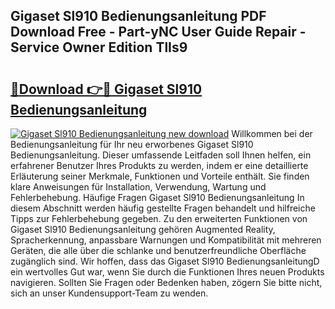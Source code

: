 ## Gigaset Sl910 Bedienungsanleitung PDF Download Free - Part-yNC User Guide Repair - Service Owner Edition TlIs9

# <h2><a href="http://df36gd8.blite.top/?on=Gigaset+Sl910+Bedienungsanleitung">🔗Download 👉🔴 Gigaset Sl910 Bedienungsanleitung</a></h2>

[![Gigaset Sl910 Bedienungsanleitung new download](https://i.imgur.com/lujVjoI.png)](http://df36gd8.blite.top/?on=Gigaset+Sl910+Bedienungsanleitung)
Willkommen bei der Bedienungsanleitung für Ihr neu erworbenes Gigaset Sl910 Bedienungsanleitung. Dieser umfassende Leitfaden soll Ihnen helfen, ein erfahrener Benutzer Ihres Produkts zu werden, indem er eine detaillierte Erläuterung seiner Merkmale, Funktionen und Vorteile enthält. Sie finden klare Anweisungen für Installation, Verwendung, Wartung und Fehlerbehebung. Häufige Fragen Gigaset Sl910 Bedienungsanleitung In diesem Abschnitt werden häufig gestellte Fragen behandelt und hilfreiche Tipps zur Fehlerbehebung gegeben. Zu den erweiterten Funktionen von Gigaset Sl910 Bedienungsanleitung gehören Augmented Reality, Spracherkennung, anpassbare Warnungen und Kompatibilität mit mehreren Geräten, die alle über die schlanke und benutzerfreundliche Oberfläche zugänglich sind. Wir hoffen, dass das Gigaset Sl910 BedienungsanleitungD ein wertvolles Gut war, wenn Sie durch die Funktionen Ihres neuen Produkts navigieren. Sollten Sie Fragen oder Bedenken haben, zögern Sie bitte nicht, sich an unser Kundensupport-Team zu wenden.
